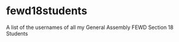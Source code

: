 fewd18students
==============

A list of the usernames of all my General Assembly FEWD Section 18 Students
